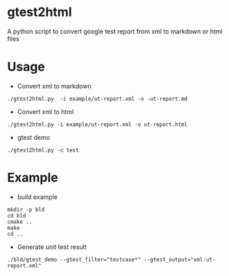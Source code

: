 # gtest2html

A python script to convert google test report from xml to markdown or html files

# Usage

* Convert xml to markdown

```
./gtest2html.py  -i example/ut-report.xml -o -ut-report.md
```

* Convert xml to html

```
./gtest2html.py -i example/ut-report.xml -o ut-report.html
```

* gtest demo

```
./gtest2html.py -c test
```

# Example

* build example

```
mkdir -p bld
cd bld
cmake ..
make
cd ..
```

* Generate unit test result

```
./bld/gtest_demo --gtest_filter="testcase*" --gtest_output="xml:ut-report.xml"
```